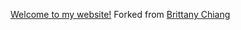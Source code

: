  <a href="https://isha-git.github.io/">Welcome to my website!</a>
Forked from <a href="https://github.com/bchiang7">Brittany Chiang </a>
